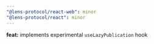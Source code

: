 ```yaml
---
"@lens-protocol/react-web": minor
"@lens-protocol/react": minor
---
```


**feat:** implements experimental `useLazyPublication` hook
